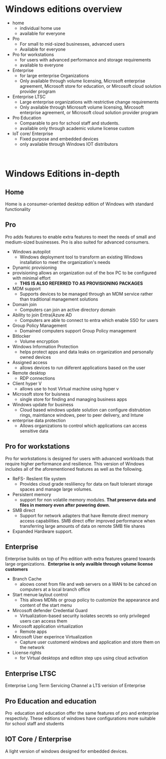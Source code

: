 # Windows editions overview

- home
    - individual home use
    - available for everyone
- Pro
    - For small to mid-sized businesses, advanced users
    - Available for everyone
- Pro for workstations
    - for users with advanced performance and storage requirements
    - available to everyone
- Enterprise
    - for large enterprise Organizations
    - Only available through volume licensing, Microsoft enterprise agreement, Microsoft store for education, or Mircosoft cloud solution provider program
- Enterprise LTSC
    - Large enterprise organizations with restrictive change requirements
    - Only available through Microsoft volume licensing, Mircosoft enterprise agreement, or Microsoft cloud solution provider program
- Pro Education
    - Comparable to pro for school staff and students.
    - available only through academic volume license custom
- IoT core/ Enterprise
    - Fixed purpose and embedded devices
    - only available through Windows IOT distributors

&nbsp;

# Windows Editions in-depth

## Home

Home is a consumer-oriented desktop edition of Windows with standard functionality

## Pro

Pro adds features to enable extra features to meet the needs of small and medium-sized businesses. Pro is also suited for advanced consumers.

- Windows autopilot
    - Windows deployment tool to transform an existing Windows installation to meet the organization's needs
- Dynamic provisioning
- provisioning allows an organization out of the box PC to be configured with minimal effort
    - **THIS IS ALSO REFERRED TO AS PROVISIONING PACKAGES**
- MDM support
    - Supports devices to be managed through an MDM service rather than traditional management solutions
- Domain join
    - Computers can join an active directory domain
- Ability to join Entra(Azure AD
    - Computers are able to connect to entra which enable SSO for users
- Group Policy Management
    - Domained computers support Group Policy management
- Bitlocker
    - Volume encryption
- Windows Information Protection
    - helps protect apps and data leaks on organization and personally owned devices
- Assigned access
    - allows devices to run diiferent applications based on the user
- Remote desktop
    - RDP connections
- Client hyper V
    - allows use to host Virtual machine using hyper v
- Microsoft store for buisness
    - single store for finding and managing business apps
- Windows update for business
    - Cloud based windows update solution can configure distrubtion rings, maintiance windows, peer to peer delivery, and Intune
- enterprise data protection 
    - Allows organizations to control which applications can access sensitive data 

## Pro for workstations

Pro for workstations is designed for users with advanced workloads that require higher performance and resilience. This version of Windows includes all of the aforementioned features as well as the following.

- ReFS- Reslient file system
    - Provides cloud grade resliliency for data on fault tolerant storage spaces and manage large volumes.
- Persistent memory 
    - support for non volatile memory modules. **That preserve data and files in memory even after powering down.**
- SMB direct
    - Support for network adapters that have Remote direct memory access capabilities. SMB direct offer improved performance when transferring large amounts of data on remote SMB file shares
- Expanded Hardware support.

## Enterprise

Enterprise builds on top of Pro edition with extra features geared towards large organizations.  **Enterprise is only availble through volume license customers**

- Branch Cache
    - aloows conet from file and web servers on a WAN to be cahced on computers at a local branch office
- Start menue laylout control 
    - This allows MDMs or group policy to customize the appearance and content of the start menu
- Mircosoft defender Credential Guard
    - Virtualization-based security isolates secrets so only privileged users can access them
- Mircosoft application virtualization
    - Remote apps
- Mircosoft User experince Virtualization
    - Capture user customerd windows and application and store them on the network
- License rights
    - for Virtual desktops and editon step ups using cloud activation

## Enterprise LTSC

Enterprise Long Term Servicing Channel a LTS verision of Enterprise

## Pro Education and education

Pro  education and education offer the same features of pro and enterprise respectivly. These editions of windows have configurations more suitable for school staff and students

## IOT Core / Enterprise

A light version of windows designed for embedded devices. 

&nbsp;